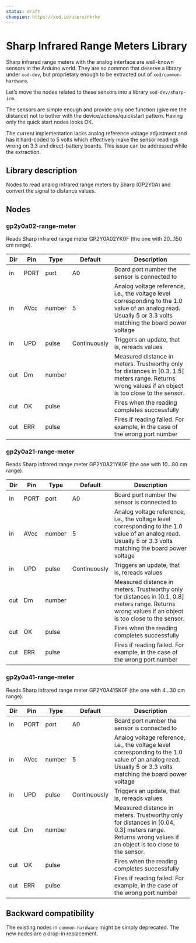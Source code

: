 ```yaml
---
status: draft
champion: https://xod.io/users/nkrkv
---
```


# Sharp Infrared Range Meters Library

Sharp infrared range meters with the analog interface are well-known sensors in the Arduino world. They are so common that deserve a library under `xod-dev`, but proprietary enough to be extracted out of `xod/common-hardware`.

Let’s move the nodes related to these sensors into a library `xod-dev/sharp-irm`.

The sensors are simple enough and provide only one function (give me the distance) not to bother with the device/actions/quickstart pattern. Having only the quick start nodes looks OK.

The current implementation lacks analog reference voltage adjustment and has it hard-coded to 5 volts which effectively make the sensor readings wrong on 3.3 and direct-battery boards. This issue can be addressed while the extraction.

## Library description

Nodes to read analog infrared range meters by Sharp (GP2Y0A) and convert the signal to distance values.

## Nodes

### gp2y0a02-range-meter

Reads Sharp infrared range meter GP2Y0A02YK0F (the one with 20…150 cm range).

| Dir | Pin  | Type    | Default | Description
| --- | ---- | ------- | ------- | -----------
| in  | PORT | port    | A0      | Board port number the sensor is connected to
| in  | AVcc | number  | 5       | Analog voltage reference, i.e., the voltage level corresponding to the 1.0 value of an analog read. Usually 5 or 3.3 volts matching the board power voltage
| in  | UPD  | pulse   | Continuously | Triggers an update, that is, rereads values
| out | Dm   | number  |         | Measured distance in meters. Trustworthy only for distances in [0.3, 1.5] meters range. Returns wrong values if an object is too close to the sensor.
| out | OK   | pulse   |         | Fires when the reading completes successfully
| out | ERR  | pulse   |         | Fires if reading failed. For example, in the case of the wrong port number

### gp2y0a21-range-meter

Reads Sharp infrared range meter GP2Y0A21YK0F (the one with 10…80 cm range).

| Dir | Pin  | Type    | Default | Description
| --- | ---- | ------- | ------- | -----------
| in  | PORT | port    | A0      | Board port number the sensor is connected to
| in  | AVcc | number  | 5       | Analog voltage reference, i.e., the voltage level corresponding to the 1.0 value of an analog read. Usually 5 or 3.3 volts matching the board power voltage
| in  | UPD  | pulse   | Continuously | Triggers an update, that is, rereads values
| out | Dm   | number  |         | Measured distance in meters. Trustworthy only for distances in [0.1, 0.8] meters range. Returns wrong values if an object is too close to the sensor.
| out | OK   | pulse   |         | Fires when the reading completes successfully
| out | ERR  | pulse   |         | Fires if reading failed. For example, in the case of the wrong port number

### gp2y0a41-range-meter

Reads Sharp infrared range meter GP2Y0A41SK0F (the one with 4…30 cm range).

| Dir | Pin  | Type    | Default | Description
| --- | ---- | ------- | ------- | -----------
| in  | PORT | port    | A0      | Board port number the sensor is connected to
| in  | AVcc | number  | 5       | Analog voltage reference, i.e., the voltage level corresponding to the 1.0 value of an analog read. Usually 5 or 3.3 volts matching the board power voltage
| in  | UPD  | pulse   | Continuously | Triggers an update, that is, rereads values
| out | Dm   | number  |         | Measured distance in meters. Trustworthy only for distances in [0.04, 0.3] meters range. Returns wrong values if an object is too close to the sensor.
| out | OK   | pulse   |         | Fires when the reading completes successfully
| out | ERR  | pulse   |         | Fires if reading failed. For example, in the case of the wrong port number

## Backward compatibility

The existing nodes in `common-hardware` might be simply deprecated. The new nodes are a drop-in replacement.

